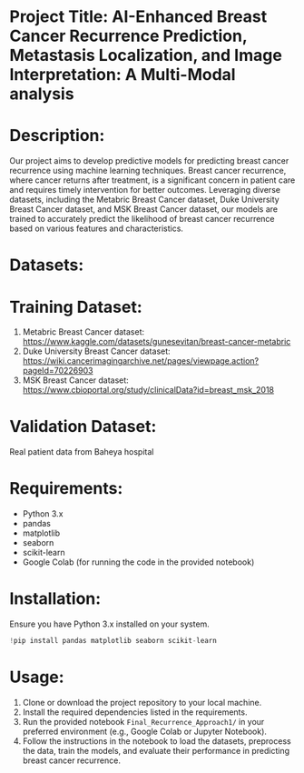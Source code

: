 # Project Title: AI-Enhanced Breast Cancer Recurrence Prediction, Metastasis Localization, and Image Interpretation: A Multi-Modal analysis

# Description:
Our project aims to develop predictive models for predicting breast cancer recurrence using machine learning techniques. Breast cancer recurrence, where cancer returns after treatment, is a significant concern in patient care and requires timely intervention for better outcomes. Leveraging diverse datasets, including the Metabric Breast Cancer dataset, Duke University Breast Cancer dataset, and MSK Breast Cancer dataset, our models are trained to accurately predict the likelihood of breast cancer recurrence based on various features and characteristics.

# Datasets:
# Training Dataset:
1. Metabric Breast Cancer dataset: https://www.kaggle.com/datasets/gunesevitan/breast-cancer-metabric
2. Duke University Breast Cancer dataset: https://wiki.cancerimagingarchive.net/pages/viewpage.action?pageId=70226903
3. MSK Breast Cancer dataset: https://www.cbioportal.org/study/clinicalData?id=breast_msk_2018
# Validation Dataset:
Real patient data from Baheya hospital

# Requirements:
- Python 3.x
- pandas
- matplotlib
- seaborn
- scikit-learn
- Google Colab (for running the code in the provided notebook)

# Installation:
Ensure you have Python 3.x installed on your system.
```python
!pip install pandas matplotlib seaborn scikit-learn
```

# Usage:
1. Clone or download the project repository to your local machine.
2. Install the required dependencies listed in the requirements.
3. Run the provided notebook `Final_Recurrence_Approach1/` in your preferred environment (e.g., Google Colab or Jupyter Notebook).
4. Follow the instructions in the notebook to load the datasets, preprocess the data, train the models, and evaluate their performance in predicting breast cancer recurrence.


